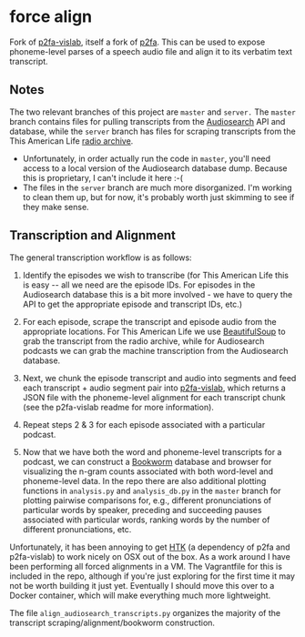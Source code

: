 force align
============
Fork of [p2fa-vislab](https://github.com/ucbvislab/p2fa-vislab), itself a fork of [p2fa](http://www.ling.upenn.edu/phonetics/p2fa/). This can be used to expose phoneme-level parses of a speech audio file and align it to its verbatim text transcript.

## Notes
The two relevant branches of this project are `master` and `server.` The `master` branch contains files for pulling transcripts from the [Audiosearch](https://www.audiosear.ch/) API and database, while the `server` branch has files for scraping transcripts from the This American Life [radio archive](http://www.thisamericanlife.org/radio-archives).
- Unfortunately, in order actually run the code in `master`, you'll need access to a local version of the Audiosearch database dump. Because this is proprietary, I can't include it here :-(
- The files in the `server` branch are much more disorganized. I'm working to clean them up, but for now, it's probably worth just skimming to see if they make sense.

## Transcription and Alignment
The general transcription workflow is as follows:

1. Identify the episodes we wish to transcribe (for This American Life this is easy -- all we need are the episode IDs. For episodes in the Audiosearch database this is a bit more involved - we have to query the API to get the appropriate episode and transcript IDs, etc.)

2. For each episode, scrape the transcript and episode audio from the appropriate locations. For This American Life we use [BeautifulSoup](http://www.crummy.com/software/BeautifulSoup/) to grab the transcript from the radio archive, while for Audiosearch podcasts we can grab the machine transcription from the Audiosearch database.

3. Next, we chunk the episode transcript and audio into segments and feed each transcript + audio segment pair into [p2fa-vislab](https://github.com/ucbvislab/p2fa-vislab), which returns a JSON file with the phoneme-level alignment for each transcript chunk (see the p2fa-vislab readme for more information).

4. Repeat steps 2 & 3 for each episode associated with a particular podcast.

5. Now that we have both the word and phoneme-level transcripts for a podcast, we can construct a [Bookworm](https://bookworm-project.github.io/Docs/) database and browser for visualizing the n-gram counts associated with both word-level and phoneme-level data. In the repo there are also additional plotting functions in `analysis.py` and `analysis_db.py` in the `master` branch for plotting pairwise comparisons for, e.g., different pronunciations of particular words by speaker, preceding and succeeding pauses associated with particular words, ranking words by the number of different pronunciations, etc.

Unfortunately, it has been annoying to get [HTK](http://htk.eng.cam.ac.uk/) (a dependency of p2fa and p2fa-vislab) to work nicely on OSX out of the box. As a work around I have been performing all forced alignments in a VM. The Vagrantfile for this is included in the repo, although if you're just exploring for the first time it may not be worth building it just yet. Eventually I should move this over to a Docker container, which will make everything much more lightweight.

The file `align_audiosearch_transcripts.py` organizes the majority of the transcript scraping/alignment/bookworm construction.
